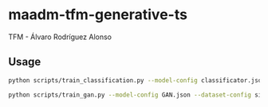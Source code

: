 # maadm-tfm-generative-ts
TFM - Álvaro Rodríguez Alonso

## Usage

```bash
python scripts/train_classification.py --model-config classificator.json --dataset-config melbourne_pedestrian.json --ckpt-name classificator0.ckpt
```

```bash
python scripts/train_gan.py --model-config GAN.json --dataset-config sine.json --ckpt-name gan0.ckpt
```